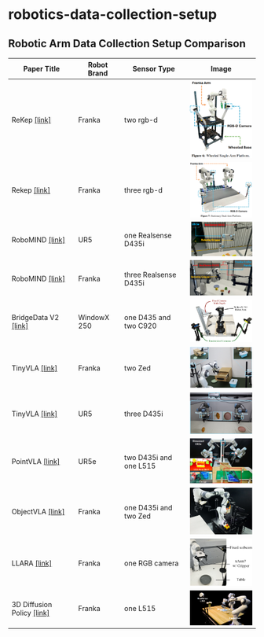 # robotics-data-collection-setup

## Robotic Arm Data Collection Setup Comparison

| Paper Title | Robot Brand| Sensor Type | Image |
|-------------|-------------|-------------|-------|
| ReKep [[link]](https://arxiv.org/pdf/2409.01652)     | Franka    | two rgb-d | <img src="images/ReKep_singlearm.png" width="200"> |
| Rekep [[link]](https://arxiv.org/pdf/2409.01652)     | Franka | three rgb-d | <img src="images/ReKep_dualarm.png" width="200"> |
| RoboMIND [[link]](https://x-humanoid-robomind.github.io/)     | UR5    | one Realsense D435i | <img src="images/Robotmind_UR.png" width="200"> |
| RoboMIND [[link]](https://x-humanoid-robomind.github.io/)     | Franka | three Realsense D435i | <img src="images/Robotmind_Franka.png" width="200"> |
| BridgeData V2 [[link]](https://rail-berkeley.github.io/bridgedata/)     | WindowX 250 | one D435 and two C920 | <img src="images/BridgeV2.png" width="200"> |
| TinyVLA [[link]](https://tiny-vla.github.io/)     | Franka    | two Zed | <img src="images/TinyVLA_Franka.png" width="200"> |
| TinyVLA [[link]](https://tiny-vla.github.io/)     | UR5    | three D435i | <img src="images/TinyVLA_UR.png" width="200"> |
| PointVLA [[link]](https://arxiv.org/pdf/2503.07511v1) | UR5e | two D435i and one L515| <img src="images/PointVLA.png" width="200"> |
| ObjectVLA [[link]](https://arxiv.org/pdf/2502.19250v2) | Franka | one D435i and two Zed| <img src="images/ObjectVLA.png" width="200"> |
| LLARA [[link]](https://arxiv.org/pdf/2406.20095v3) | Franka | one RGB camera| <img src="images/LLaRA.png" width="200"> |
| 3D Diffusion Policy [[link]](https://arxiv.org/pdf/2403.03954) | Franka | one L515| <img src="images/3D DP.png" width="200"> |
